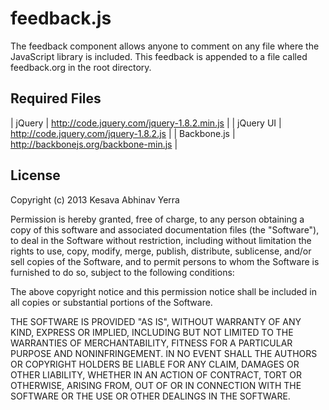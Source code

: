# feedback.js

  The feedback component allows anyone to comment on any file where
  the JavaScript library is included. This feedback is appended to a
  file called feedback.org in the root directory.

## Required Files

   | jQuery      | http://code.jquery.com/jquery-1.8.2.min.js |
   | jQuery UI   | http://code.jquery.com/jquery-1.8.2.js     |
   | Backbone.js | http://backbonejs.org/backbone-min.js      |

## License

Copyright (c) 2013 Kesava Abhinav Yerra

Permission is hereby granted, free of charge, to any person obtaining
a copy of this software and associated documentation files (the
"Software"), to deal in the Software without restriction, including
without limitation the rights to use, copy, modify, merge, publish,
distribute, sublicense, and/or sell copies of the Software, and to
permit persons to whom the Software is furnished to do so, subject to
the following conditions:

The above copyright notice and this permission notice shall be
included in all copies or substantial portions of the Software.

THE SOFTWARE IS PROVIDED "AS IS", WITHOUT WARRANTY OF ANY KIND,
EXPRESS OR IMPLIED, INCLUDING BUT NOT LIMITED TO THE WARRANTIES OF
MERCHANTABILITY, FITNESS FOR A PARTICULAR PURPOSE AND
NONINFRINGEMENT. IN NO EVENT SHALL THE AUTHORS OR COPYRIGHT HOLDERS BE
LIABLE FOR ANY CLAIM, DAMAGES OR OTHER LIABILITY, WHETHER IN AN ACTION
OF CONTRACT, TORT OR OTHERWISE, ARISING FROM, OUT OF OR IN CONNECTION
WITH THE SOFTWARE OR THE USE OR OTHER DEALINGS IN THE SOFTWARE.

